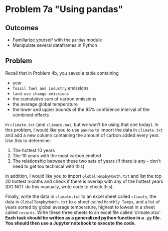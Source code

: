 # Problem 7a "Using pandas"
## Outcomes
- Familiarize yourself with the `pandas` module 
- Manipulate several dataframes in Python

## Problem 

Recall that in Problem 4b, you saved a table containing 
- year
- `fossil fuel and industry` emissions
- `land-use change emissions`
- the cumulative sum of carbon emissions
- the average global temperature
- the lower and upper bounds of the 95% confidence interval of the combined effects

in `climate.txt` (and `climate.mat`, but we won't be using that one today). In this problem, I would like you to use `pandas` to import the data in `climate.txt` and add a new column containing the amount of carbon added every year. Use this to determine:
1. The hottest 10 years
1. The 10 years with the most carbon emitted
1. The relationship between these two sets of years (if there is any - don't need to get too technical with this)

In addition, I would like you to import `GlobalTempbyMonth.txt` and list the top 20 hottest months and check if there is overlap with any of the hottest years (DO NOT do this manually, write code to check this).

Finally, write the data in `climate.txt` to an excel sheet called `climate`, the data in `GlobalTempbyMonth.txt` to a sheet called `Monthly Temps`, and a list of years sorted by global average temperature, highest to lowest in a sheet called `records`. Write these three sheets to an excel file called 'climate.xlsx'
**Each task should be written as a generalized python function in a `.py` file. You should then use a Jupyter notebook to execute the code.**
